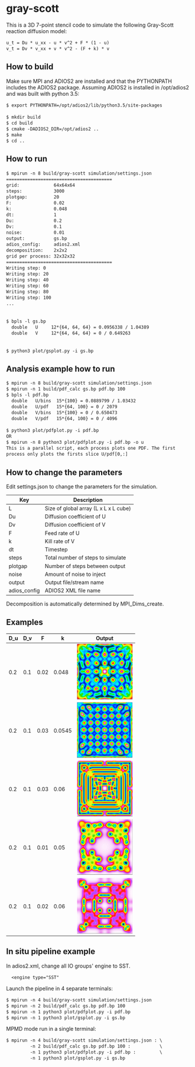 # gray-scott

This is a 3D 7-point stencil code to simulate the following Gray-Scott
reaction diffusion model:

```
u_t = Du * u_xx - u * v^2 + F * (1 - u)
v_t = Dv * v_xx + v * v^2 - (F + k) * v
```

## How to build

Make sure MPI and ADIOS2 are installed and that the PYTHONPATH includes the ADIOS2 package.
Assuming ADIOS2 is installed in /opt/adios2 and was built with python 3.5:

```
$ export PYTHONPATH=/opt/adios2/lib/python3.5/site-packages

$ mkdir build
$ cd build
$ cmake -DADIOS2_DIR=/opt/adios2 ..
$ make
$ cd ..
```

## How to run

```
$ mpirun -n 8 build/gray-scott simulation/settings.json
========================================
grid:             64x64x64
steps:            3000
plotgap:          20
F:                0.02
k:                0.048
dt:               1
Du:               0.2
Dv:               0.1
noise:            0.01
output:           gs.bp
adios_config:     adios2.xml
decomposition:    2x2x2
grid per process: 32x32x32
========================================
Writing step: 0
Writing step: 20
Writing step: 40
Writing step: 60
Writing step: 80
Writing step: 100
...


$ bpls -l gs.bp
  double   U     12*{64, 64, 64} = 0.0956338 / 1.04389
  double   V     12*{64, 64, 64} = 0 / 0.649263


$ python3 plot/gsplot.py -i gs.bp

```

## Analysis example how to run

```
$ mpirun -n 8 build/gray-scott simulation/settings.json
$ mpirun -n 1 build/pdf_calc gs.bp pdf.bp 100 
$ bpls -l pdf.bp
  double   U/bins  15*{100} = 0.0889799 / 1.03432
  double   U/pdf   15*{64, 100} = 0 / 2079
  double   V/bins  15*{100} = 0 / 0.650473
  double   V/pdf   15*{64, 100} = 0 / 4096

$ python3 plot/pdfplot.py -i pdf.bp 
OR
$ mpirun -n 8 python3 plot/pdfplot.py -i pdf.bp -o u
This is a parallel script, each process plots one PDF. The first process only plots the firsts slice U/pdf[0,:]

```

## How to change the parameters

Edit settings.json to change the parameters for the simulation.

| Key           | Description                           |
| ------------- | ------------------------------------- |
| L             | Size of global array (L x L x L cube) |
| Du            | Diffusion coefficient of U            |
| Dv            | Diffusion coefficient of V            |
| F             | Feed rate of U                        |
| k             | Kill rate of V                        |
| dt            | Timestep                              |
| steps         | Total number of steps to simulate     |
| plotgap       | Number of steps between output        |
| noise         | Amount of noise to inject             |
| output        | Output file/stream name               |
| adios_config  | ADIOS2 XML file name                  |

Decomposition is automatically determined by MPI_Dims_create.

## Examples

| D_u | D_v | F    | k      | Output
| ----|-----|------|------- | -------------------------- |
| 0.2 | 0.1 | 0.02 | 0.048  | ![](img/example1.jpg?raw=true) |
| 0.2 | 0.1 | 0.03 | 0.0545 | ![](img/example2.jpg?raw=true) |
| 0.2 | 0.1 | 0.03 | 0.06   | ![](img/example3.jpg?raw=true) |
| 0.2 | 0.1 | 0.01 | 0.05   | ![](img/example4.jpg?raw=true) |
| 0.2 | 0.1 | 0.02 | 0.06   | ![](img/example5.jpg?raw=true) |


## In situ pipeline example

In adios2.xml, change all IO groups' engine to SST.

      <engine type="SST"

Launch the pipeline in 4 separate terminals:
```
$ mpirun -n 4 build/gray-scott simulation/settings.json
$ mpirun -n 2 build/pdf_calc gs.bp pdf.bp 100 
$ mpirun -n 1 python3 plot/pdfplot.py -i pdf.bp 
$ mpirun -n 1 python3 plot/gsplot.py -i gs.bp 

```

MPMD mode run in a single terminal:
```
$ mpirun -n 4 build/gray-scott simulation/settings.json : \
         -n 2 build/pdf_calc gs.bp pdf.bp 100 :           \
         -n 1 python3 plot/pdfplot.py -i pdf.bp :         \
         -n 1 python3 plot/gsplot.py -i gs.bp 
```

